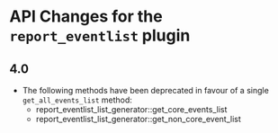 # API Changes for the `report_eventlist` plugin

## 4.0

- The following methods have been deprecated in favour of a single `get_all_events_list` method:
  - report_eventlist_list_generator::get_core_events_list
  - report_eventlist_list_generator::get_non_core_event_list
